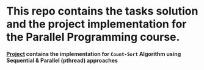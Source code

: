 # This repo contains the tasks solution and the project implementation for the Parallel Programming course.

**[Project](./Project/) contains the implementation for `Count-Sort` Algorithm using Sequential & Parallel (pthread) approaches** 
